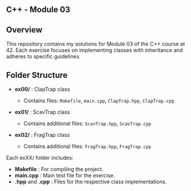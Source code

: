 ## C++ - Module 03
## Overview
This repository contains my solutions for Module 03 of the C++ course at 42. Each exercise focuses on implementing classes with inheritance and adheres to specific guidelines.

## Folder Structure

- **ex00/** : ClapTrap class
  - Contains files: `Makefile`, `main.cpp`, `ClapTrap.hpp`, `ClapTrap.cpp`

- **ex01/** : ScavTrap class
  - Contains additional files: `ScavTrap.hpp`, `ScavTrap.cpp`

- **ex02/** : FragTrap class
  - Contains additional files: `FragTrap.hpp`, `FragTrap.cpp`

Each exXX/ folder includes:
- **Makefile** : For compiling the project.
- **main.cpp** : Main test file for the exercise.
- **<ClassName>.hpp** and **<ClassName>.cpp** : Files for the respective class implementations.
